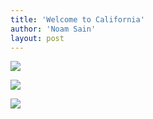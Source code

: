 ```yaml
---
title: 'Welcome to California'
author: 'Noam Sain'
layout: post
---
```


![](/assets/2018/2018-01-cali-sanctuary-state-3-600x450.jpg)

![](/assets/2018/2018-01-cali-sanctuary-state-4-600x403.jpg)

![](/assets/2018/2018-01-cali-sanctuary-state-600x571.jpg)